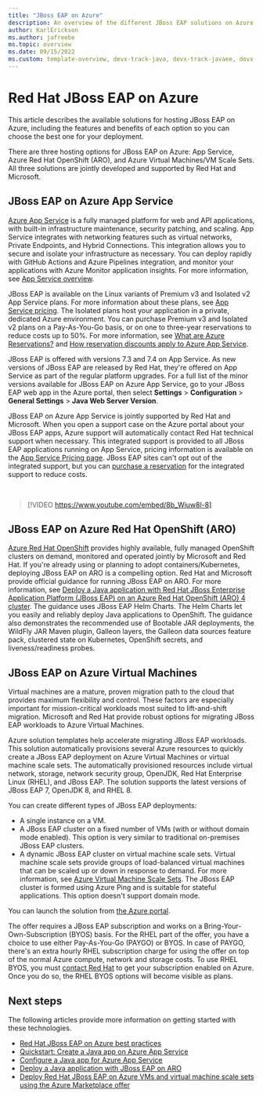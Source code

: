 ```yaml
---
title: "JBoss EAP on Azure"
description: An overview of the different JBoss EAP solutions on Azure, all jointly developed and supported by Red Hat and Microsoft.
author: KarlErickson
ms.author: jafreebe
ms.topic: overview
ms.date: 09/15/2022
ms.custom: template-overview, devx-track-java, devx-track-javaee, devx-track-javaee-jbosseap, devx-track-javaee-jbosseap-aro, devx-track-javaee-jbosseap-vm
---
```


# Red Hat JBoss EAP on Azure

This article describes the available solutions for hosting JBoss EAP on Azure, including the features and benefits of each option so you can choose the best one for your deployment.

There are three hosting options for JBoss EAP on Azure: App Service, Azure Red Hat OpenShift (ARO), and Azure Virtual Machines/VM Scale Sets. All three solutions are jointly developed and supported by Red Hat and Microsoft.

## JBoss EAP on Azure App Service

[Azure App Service](https://azure.microsoft.com/services/app-service/) is a fully managed platform for web and API applications, with built-in infrastructure maintenance, security patching, and scaling. App Service integrates with networking features such as virtual networks, Private Endpoints, and Hybrid Connections. This integration allows you to secure and isolate your infrastructure as necessary. You can deploy rapidly with GitHub Actions and Azure Pipelines integration, and monitor your applications with Azure Monitor application insights. For more information, see [App Service overview](/azure/app-service/overview).

JBoss EAP is available on the Linux variants of Premium v3 and Isolated v2 App Service plans. For more information about these plans, see [App Service pricing](https://azure.microsoft.com/pricing/details/app-service/linux/). The Isolated plans host your application in a private, dedicated Azure environment. You can purchase Premium v3 and Isolated v2 plans on a Pay-As-You-Go basis, or on one to three-year reservations to reduce costs up to 50%. For more information, see [What are Azure Reservations?](/azure/cost-management-billing/reservations/save-compute-costs-reservations) and [How reservation discounts apply to Azure App Service](/azure/cost-management-billing/reservations/reservation-discount-app-service).

JBoss EAP is offered with versions 7.3 and 7.4 on App Service. As new versions of JBoss EAP are released by Red Hat, they're offered on App Service as part of the regular platform upgrades. For a full list of the minor versions available for JBoss EAP on Azure App Service, go to your JBoss EAP web app in the Azure portal, then select **Settings** > **Configuration** > **General Settings** > **Java Web Server Version**.

JBoss EAP on Azure App Service is jointly supported by Red Hat and Microsoft. When you open a support case on the Azure portal about your JBoss EAP apps, Azure support will automatically contact Red Hat technical support when necessary. This integrated support is provided to all JBoss EAP applications running on App Service, pricing information is available on the [App Service Pricing page](https://azure.microsoft.com/pricing/details/app-service/linux/#jboss). JBoss EAP sites can't opt out of the integrated support, but you can [purchase a reservation](/azure/cost-management-billing/reservations/prepay-jboss-eap-integrated-support-app-service) for the integrated support to reduce costs.

<br>

> [!VIDEO https://www.youtube.com/embed/8b_Wiuw8l-8]

## JBoss EAP on Azure Red Hat OpenShift (ARO)

[Azure Red Hat OpenShift](https://azure.microsoft.com/services/openshift/#overview) provides highly available, fully managed OpenShift clusters on demand, monitored and operated jointly by Microsoft and Red Hat. If you're already using or planning to adopt containers/Kubernetes, deploying JBoss EAP on ARO is a compelling option. Red Hat and Microsoft provide official guidance for running JBoss EAP on ARO. For more information, see [Deploy a Java application with Red Hat JBoss Enterprise Application Platform (JBoss EAP) on an Azure Red Hat OpenShift (ARO) 4 cluster](/azure/openshift/howto-deploy-java-jboss-enterprise-application-platform-app). The guidance uses JBoss EAP Helm Charts. The Helm Charts let you easily and reliably deploy Java applications to OpenShift. The guidance also demonstrates the recommended use of Bootable JAR deployments, the WildFly JAR Maven plugin, Galleon layers, the Galleon data sources feature pack, clustered state on Kubernetes, OpenShift secrets, and liveness/readiness probes.

## JBoss EAP on Azure Virtual Machines

Virtual machines are a mature, proven migration path to the cloud that provides maximum flexibility and control. These factors are especially important for mission-critical workloads most suited to lift-and-shift migration. Microsoft and Red Hat provide robust options for migrating JBoss EAP workloads to Azure Virtual Machines.

Azure solution templates help accelerate migrating JBoss EAP workloads. This solution automatically provisions several Azure resources to quickly create a JBoss EAP deployment on Azure Virtual Machines or virtual machine scale sets. The automatically provisioned resources include virtual network, storage, network security group, OpenJDK, Red Hat Enterprise Linux (RHEL), and JBoss EAP. The solution supports the latest versions of JBoss EAP 7, OpenJDK 8, and RHEL 8.

You can create different types of JBoss EAP deployments:

- A single instance on a VM.
- A JBoss EAP cluster on a fixed number of VMs (with or without domain mode enabled). This option is very similar to traditional on-premises JBoss EAP clusters.
- A dynamic JBoss EAP cluster on virtual machine scale sets. Virtual machine scale sets provide groups of load-balanced virtual machines that can be scaled up or down in response to demand. For more information, see [Azure Virtual Machine Scale Sets](https://azure.microsoft.com/services/virtual-machine-scale-sets/). The JBoss EAP cluster is formed using Azure Ping and is suitable for stateful applications. This option doesn't support domain mode.

You can launch the solution from [the Azure portal](https://aka.ms/jboss-eap-on-vms).

The offer requires a JBoss EAP subscription and works on a Bring-Your-Own-Subscription (BYOS) basis. For the RHEL part of the offer, you have a choice to use either Pay-As-You-Go (PAYGO) or BYOS. In case of PAYGO, there's an extra hourly RHEL subscription charge for using the offer on top of the normal Azure compute, network and storage costs. To use RHEL BYOS, you must [contact Red Hat](https://www.redhat.com/en/technologies/cloud-computing/cloud-access) to get your subscription enabled on Azure. Once you do so, the RHEL BYOS options will become visible as plans.

## Next steps

The following articles provide more information on getting started with these technologies.

- [Red Hat JBoss EAP on Azure best practices](/azure/virtual-machines/workloads/redhat/jboss-eap-on-azure-best-practices)
- [Quickstart: Create a Java app on Azure App Service](/azure/app-service/quickstart-java?tabs=javase&pivots=platform-linux)
- [Configure a Java app for Azure App Service](/azure/app-service/configure-language-java?pivots=platform-linux)
- [Deploy a Java application with JBoss EAP on ARO](/azure/openshift/howto-deploy-java-jboss-enterprise-application-platform-app)
- [Deploy Red Hat JBoss EAP on Azure VMs and virtual machine scale sets using the Azure Marketplace offer](/azure/virtual-machines/workloads/redhat/jboss-eap-marketplace-image)
